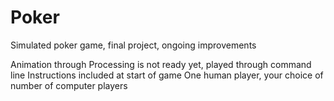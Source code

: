 # Poker
Simulated poker game, final project, ongoing improvements

Animation through Processing is not ready yet, played through command line
Instructions included at start of game
One human player, your choice of number of computer players
